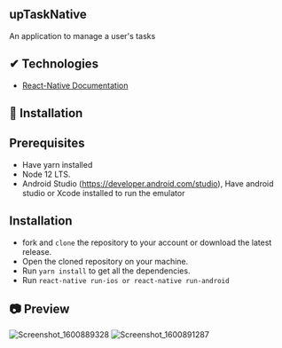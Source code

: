## upTaskNative
An application to manage a user's tasks
## ✔ Technologies
- [React-Native Documentation](https://reactnative.dev/)
## 🚀 Installation

   ## Prerequisites
 
   - Have yarn installed
   - Node 12 LTS. 
   - Android Studio (https://developer.android.com/studio), Have android studio or Xcode installed to run the emulator
 ## Installation
  - fork and  ```clone``` the repository to your account or download the latest release.
  - Open the cloned repository on your machine.
  - Run  ```yarn install``` to get all the dependencies.
  - Run ```react-native run-ios or react-native run-android ```
  
  ## 📷 Preview
![Screenshot_1600889328](https://user-images.githubusercontent.com/46753453/94063972-2d062f80-fda6-11ea-810e-16b5a230ef41.png)
![Screenshot_1600891287](https://user-images.githubusercontent.com/46753453/94063976-2e375c80-fda6-11ea-8a43-775432a147f0.png)
